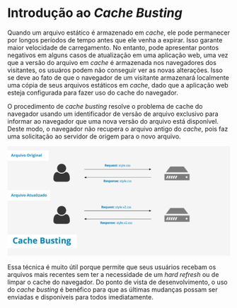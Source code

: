 # Introdução ao _Cache Busting_

Quando um arquivo estático é armazenado em _cache_, ele pode permanecer por longos períodos de tempo antes que ele venha a expirar. Isso garante maior velocidade de carregamento. No entanto, pode apresentar pontos negativos em alguns casos de atualização em uma aplicação web, uma vez que a versão do arquivo em _cache_ é armazenada nos navegadores dos visitantes, os usuáros podem não conseguir ver as novas alterações. Isso se deve ao fato de que o navegador de um visitante armazenará localmente uma cópia de seus arquivos estáticos em _cache_, dado que a aplicação web esteja configurada para fazer uso do cache do navegador.

O procedimento de _cache busting_ resolve o problema de cache do navegador usando um identificador de versão de arquivo exclusivo para informar ao navegador que uma nova versão do arquivo está disponível. Deste modo, o navegador não recupera o arquivo antigo do _cache_, pois faz uma solicitação ao servidor de origem para o novo arquivo.

![Cache Busting Example](assets/cache_busting.png)

Essa técnica é muito útil porque permite que seus usuários recebam os arquivos mais recentes sem ter a necessidade de um _hard refresh_ ou de limpar o cache do navegador. Do ponto de vista de desenvolvimento, o uso do _cache busting_ é benéfico para que as últimas mudanças possam ser enviadas e disponíveis para todos imediatamente.
